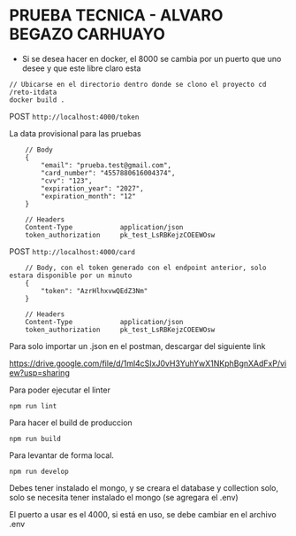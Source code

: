 # PRUEBA TECNICA - ALVARO BEGAZO CARHUAYO

- Si se desea hacer en docker, el 8000 se cambia por un puerto que uno desee y que este libre claro esta

```
// Ubicarse en el directorio dentro donde se clono el proyecto cd /reto-itdata
docker build .
```

POST ```http://localhost:4000/token```

La data provisional para las pruebas

```
    // Body
    {
        "email": "prueba.test@gmail.com",
        "card_number": "4557880616004374",
        "cvv": "123",
        "expiration_year": "2027",
        "expiration_month": "12"
    }

    // Headers 
    Content-Type            application/json
    token_authorization     pk_test_LsRBKejzCOEEWOsw

```

POST ```http://localhost:4000/card```

```
    // Body, con el token generado con el endpoint anterior, solo estara disponible por un minuto
    {
        "token": "AzrHlhxvwQEdZ3Nm"
    }

    // Headers 
    Content-Type            application/json
    token_authorization     pk_test_LsRBKejzCOEEWOsw

```

Para solo importar un .json en el postman, descargar del siguiente link

https://drive.google.com/file/d/1ml4cSIxJ0vH3YuhYwX1NKphBgnXAdFxP/view?usp=sharing

Para poder ejecutar el linter

```npm run lint ```

Para hacer el build de produccion

```npm run build```

Para levantar de forma local.

```npm run develop```

Debes tener instalado el mongo, y se creara el database y collection solo, solo se necesita tener instalado el mongo (se
agregara el .env)

El puerto a usar es el 4000, si está en uso, se debe cambiar en el archivo .env
